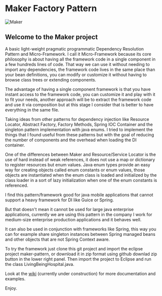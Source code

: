 # Maker Factory Pattern

![Maker](http://www.raspacorp.com/images/Maker.png) 

## Welcome to the Maker project

A basic light-weight pragmatic programmatic Dependency Resolution Pattern and Micro-Framework. I call it Micro-Framework because its core philosophy is about having all the framework code in a single component in a few hundreds lines of code. That way we can use it without needing to import any dependencies, the framework code lives in the same place than your bean definitions, you can modify or customize it without having to browse class trees or extending components.

The advantage of having a single component framework is that you have instant access to the framework code, you can customize it and play with it to fit your needs, another approach will be to extract the framework code and use it via composition but at this stage I consider that is better to have everything in the same file.

Taking ideas from other patterns for dependency injection like Resource Locator, Abstract Factory, Factory Methods, Spring IOC Container and the singleton pattern implementation with java enums. I tried to implement the things that I found useful from these patterns but with the goal of reducing the number of components and the overhead when loading the DI container.

One of the differences between Maker and Resource/Service Locator is the use of hard instead of weak references, it does not use a map or dictionary to register resources but enum values. Java enum types provide an easy way for creating objects called enum constants or enum values, those objects are instantiated when the enum class is loaded and initialized by the class loader in a sort of lazy initialization when one of the enum constants is referenced.

I find this pattern/framework good for java mobile applications that cannot support a heavy framework for DI like Guice or Spring.

But that doesn't mean it cannot be used for large java enterprise applications, currently we are using this pattern in the company I work for medium-size enterprise production applications and it behaves well. 

It can also be used in conjunction with frameworks like Spring, this way you can for example share singleton instances between Spring managed beans and other objects that are not Spring Context aware.

To try the framework just clone this git project and import the eclipse project maker-pattern, or download it in zip format using github downlad zip button in the lower right panel. Then import the project to Eclipse and run the class LivingBeingHospital.java.

Look at the [wiki](https://github.com/raspacorp/maker/wiki) (currently under construction) for more documentation and examples.

Enjoy.
